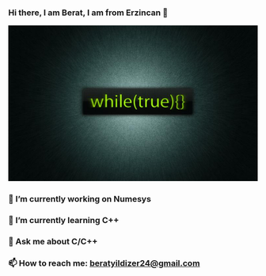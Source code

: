 ### Hi there, I am Berat, I am from Erzincan 👋
![Design and Development](https://github.com/beratyildizer/beratyildizer/blob/main/zrGK5y.png)
### 🔭 I’m currently working on Numesys
### 🌱 I’m currently learning C++
### 💬 Ask me about C/C++
### 📫 How to reach me: beratyildizer24@gmail.com

<!--
**beratyildizer/beratyildizer** is a ✨ _special_ ✨ repository because its `README.md` (this file) appears on your GitHub profile.

Here are some ideas to get you started:

- 🔭 I’m currently working on Numesys
- 🌱 I’m currently learning C++
- 💬 Ask me about C/C++
- 📫 How to reach me: beratyildizer24@gmail.com
-->
